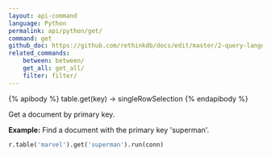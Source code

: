```yaml
---
layout: api-command 
language: Python
permalink: api/python/get/
command: get
github_doc: https://github.com/rethinkdb/docs/edit/master/2-query-language/api/python/selecting-data/get.md
related_commands:
    between: between/
    get_all: get_all/
    filter: filter/
---
```


{% apibody %}
table.get(key) &rarr; singleRowSelection
{% endapibody %}

Get a document by primary key.

__Example:__ Find a document with the primary key 'superman'.

```py
r.table('marvel').get('superman').run(conn)
```


